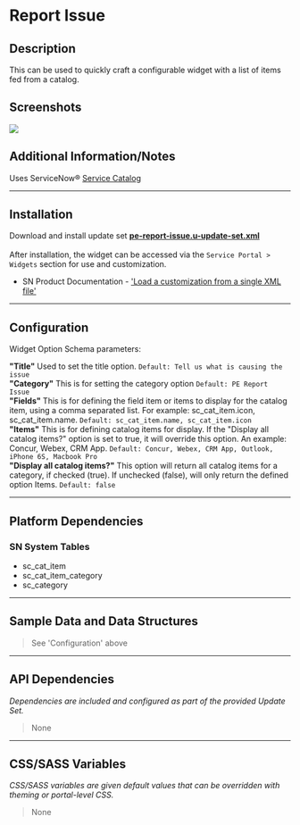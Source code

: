 # Report Issue

## Description

This can be used to quickly craft a configurable widget with a list of items fed from a catalog.

## Screenshots
![](../images/pe-report-issue-1.png)

## Additional Information/Notes
Uses ServiceNow® [Service Catalog](https://docs.servicenow.com/bundle/istanbul-it-service-management/page/product/service-catalog-management/concept/c_ServiceCatalogManagement.html)

---

## Installation

Download and install update set **[pe-report-issue.u-update-set.xml](https://github.com/platform-experience/serviceportal-widget-library/blob/master/pe-report-issue/pe-report-issue.u-update-set.xml)** <br/><br/>
After installation, the widget can be accessed via the `Service Portal > Widgets` section for use and customization.<br/>
* SN Product Documentation - ['Load a customization from a single XML file'](https://docs.servicenow.com/bundle/istanbul-application-development/page/build/system-update-sets/task/t_LoadCustomizationsFromAnXMLFile.html)

---

## Configuration

Widget Option Schema parameters:

**"Title"** Used to set the title option. `Default: Tell us what is causing the issue`<br/>
**"Category"** This is for setting the category option `Default: PE Report Issue`<br/>
**"Fields"** This is for defining the field item or items to display for the catalog item, using a comma separated list. For example: sc_cat_item.icon, sc_cat_item.name. `Default: sc_cat_item.name, sc_cat_item.icon`<br/>
**"Items"** This is for defining catalog items for display. If the "Display all catalog items?" option is set to true, it will override this option. An example: Concur, Webex, CRM App. `Default: Concur, Webex, CRM App, Outlook, iPhone 6S, Macbook Pro`<br/>
**"Display all catalog items?"** This option will return all catalog items for a category, if checked (true). If unchecked (false), will only return the defined option Items. `Default: false`<br/>

---

## Platform Dependencies

### SN System Tables
* sc_cat_item
* sc_cat_item_category
* sc_category

---

## Sample Data and Data Structures

> See 'Configuration' above

---

## API Dependencies

<i>Dependencies are included and configured as part of the provided Update Set.</i>
> None

---

## CSS/SASS Variables

_CSS/SASS variables are given default values that can be overridden with theming or portal-level CSS._
> None